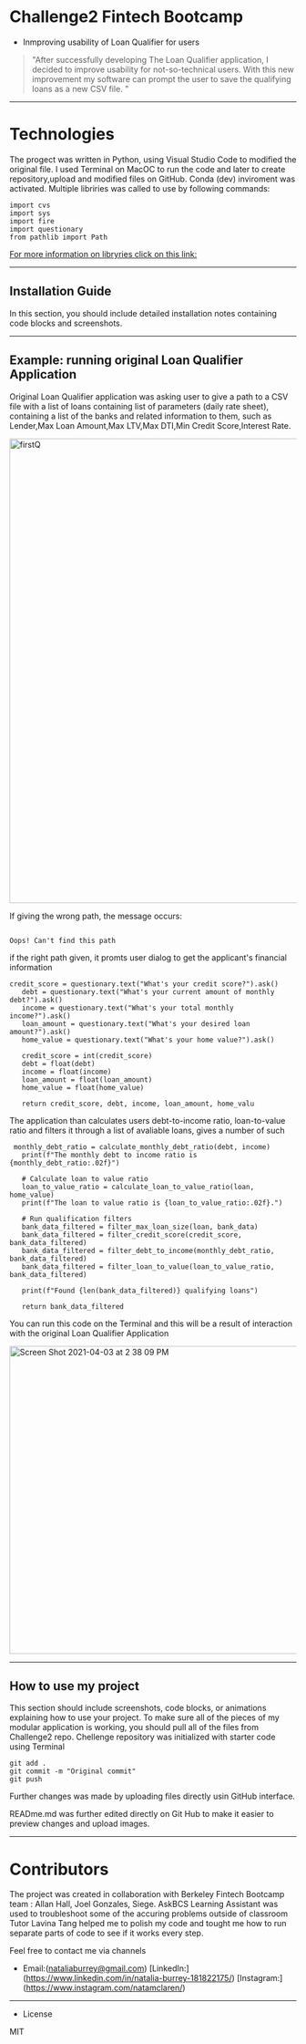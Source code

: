 


# Challenge2 Fintech Bootcamp 

* Inmproving usability of Loan Qualifier for users

> "After successfully developing The Loan Qualifier application, I decided to improve usability for not-so-technical users. 
With this new improvement my software can prompt the user to save the qualifying loans as a new CSV file.
"




---

# Technologies 

The progect was written in Python, using Visual Studio Code to modified the original file. 
I used Terminal on MacOC to run the code and later to create repository,upload and modified files on GitHub. 
Conda (dev) inviroment was activated. Multiple libriries was called to use by following commands:

``` 
import cvs
import sys
import fire
import questionary
from pathlib import Path 
```
[For more information on libryries click on this link:]( https://docs.python.org/3/library/csv.html?highlight=csv#module-csv ) 

---

## Installation Guide

In this section, you should include detailed installation notes containing code blocks and screenshots.

---

## Example: running original Loan Qualifier Application

 Original Loan Qualifier application was asking user to give a path to a CSV file with a list of loans containing list of parameters (daily rate sheet), containing a list of the banks and related information to them, such as Lender,Max Loan Amount,Max LTV,Max DTI,Min Credit Score,Interest Rate. 

[
<img width="815" alt="firstQ" src="https://user-images.githubusercontent.com/80833988/113492324-73da8d80-948b-11eb-859f-72fe3938aee7.png">
](url)

If giving the wrong path, the message occurs:
 ```
 
 Oops! Can't find this path
 
 ```
 if the right path given, it promts user dialog to get the applicant's financial information
 
 ```
 credit_score = questionary.text("What's your credit score?").ask()
    debt = questionary.text("What's your current amount of monthly debt?").ask()
    income = questionary.text("What's your total monthly income?").ask()
    loan_amount = questionary.text("What's your desired loan amount?").ask()
    home_value = questionary.text("What's your home value?").ask()

    credit_score = int(credit_score)
    debt = float(debt)
    income = float(income)
    loan_amount = float(loan_amount)
    home_value = float(home_value)

    return credit_score, debt, income, loan_amount, home_valu
```
 The application than calculates users debt-to-income ratio, loan-to-value ratio and filters it through a list of avaliable loans, gives a number of such
 
 ```
  monthly_debt_ratio = calculate_monthly_debt_ratio(debt, income)
    print(f"The monthly debt to income ratio is {monthly_debt_ratio:.02f}")

    # Calculate loan to value ratio
    loan_to_value_ratio = calculate_loan_to_value_ratio(loan, home_value)
    print(f"The loan to value ratio is {loan_to_value_ratio:.02f}.")

    # Run qualification filters
    bank_data_filtered = filter_max_loan_size(loan, bank_data)
    bank_data_filtered = filter_credit_score(credit_score, bank_data_filtered)
    bank_data_filtered = filter_debt_to_income(monthly_debt_ratio, bank_data_filtered)
    bank_data_filtered = filter_loan_to_value(loan_to_value_ratio, bank_data_filtered)

    print(f"Found {len(bank_data_filtered)} qualifying loans")

    return bank_data_filtered
``` 
You can run this code on the Terminal and this will be a result of interaction with the original Loan Qualifier Application



[
<img width="540" alt="Screen Shot 2021-04-03 at 2 38 09 PM" src="https://user-images.githubusercontent.com/80833988/113492257-0af31580-948b-11eb-9d6e-a21869a71150.png">
](url)

---

## How to use my project

This section should include screenshots, code blocks, or animations explaining how to use your project. To make sure all of the pieces of my modular application is working, you should pull all of the files from Challenge2 repo. Chellenge repository was initialized with starter code using Terminal

``` 
git add .
git commit -m "Original commit"
git push
```

Further changes was made by uploading files directly usin GitHub interface.


READme.md was further edited directly on Git Hub to make it easier to preview changes and upload images.

---

# Contributors 

The project was created in collaboration with Berkeley Fintech Bootcamp team : 
Allan Hall, Joel Gonzales, Siege.
AskBCS Learning Assistant was used to troubleshoot some of the accuring problems outside of classroom
Tutor Lavina Tang helped me to polish my code and tought me how to run separate parts of code to see if it works every step.

Feel free to contact me via channels

* Email:(nataliaburrey@gmail.com) 
[LinkedIn:] (https://www.linkedin.com/in/natalia-burrey-181822175/)
[Instagram:] (https://www.instagram.com/natamclaren/)


---

* License

MIT


